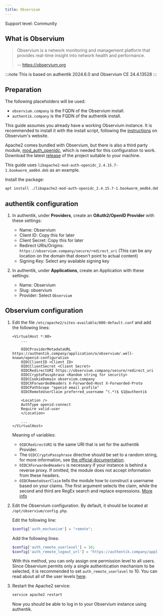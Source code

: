 ```yaml
---
title: Observium
---
```


<span class="badge badge--secondary">Support level: Community</span>

## What is Observium

> Observium is a network monitoring and management platform that provides real-time insight into network health and performance.
>
> -- https://observium.org

:::note
This is based on authentik 2024.6.0 and Observium CE 24.4.13528
:::

## Preparation

The following placeholders will be used:

-   `observium.company` is the FQDN of the Observium install.
-   `authentik.company` is the FQDN of the authentik install.

This guide assumes you already have a working Observium instance. It is recommended to install it with the install script, following the [instructions](https://docs.observium.org/install_debian/) on Observium's website.

Apache2 comes bundled with Observium, but there is also a third party module, [mod_auth_openidc](https://github.com/OpenIDC/mod_auth_openidc), which is needed for this configuration to work.
Download the latest [release](https://github.com/OpenIDC/mod_auth_openidc/releases) of the project suitable to your machine.

This guide uses `libapache2-mod-auth-openidc_2.4.15.7-1.bookworm_amd64.deb` as an example.

Install the package:

```bash
apt install ./libapache2-mod-auth-openidc_2.4.15.7-1.bookworm_amd64.deb
```

## authentik configuration

1. In authentik, under **Providers**, create an **OAuth2/OpenID Provider** with these settings:

    - Name: Observium
    - Client ID: Copy this for later
    - Client Secret: Copy this for later
    - Redirect URIs/Origins: `https://observium.company/secure/redirect_uri` (This can be any location on the domain that doesn't point to actual content)
    - Signing Key: Select any available signing key

2. In authentik, under **Applications**, create an Application with these settings:

    - Name: Observium
    - Slug: observium
    - Provider: Select `Observium`

## Observium configuration

1. Edit the file `/etc/apache2/sites-available/000-default.conf` and add the following lines:

    ```apacheconf
    <VirtualHost *:80>
        ...

        OIDCProviderMetadataURL https://authentik.company/application/o/observium/.well-known/openid-configuration
        OIDCClientID <Client ID>
        OIDCClientSecret <Client Secret>
        OIDCRedirectURI https://observium.company/secure/redirect_uri
        OIDCCryptoPassphrase <Random string for security>
        OIDCCookieDomain observium.company
        OIDCXForwardedHeaders X-Forwarded-Host X-Forwarded-Proto
        OIDCPathScope "openid email profile"
        OIDCRemoteUserClaim preferred_username ^(.*)$ $1@authentik

        <Location />
        AuthType openid-connect
        Require valid-user
        </Location>

        ...
    </VirtualHost>
    ```

    Meaning of variables:

    - `OIDCRedirectURI` is the same URI that is set for the authentik Provider.
    - The `OIDCCryptoPassphrase` directive should be set to a random string, for more information, see [the official documentation](https://github.com/OpenIDC/mod_auth_openidc/blob/9c0909af71eb52283f4d3797e55d1efef64966f2/auth_openidc.conf#L15).
    - `OIDCXForwardedHeaders` is necessary if your instance is behind a reverse proxy. If omitted, the module does not accept information from these headers.
    - `OIDCRemoteUserClaim` tells the module how to construct a username based on your claims. The first argument selects the claim, while the second and third are RegEx search and replace expressions. [More info](https://github.com/OpenIDC/mod_auth_openidc/blob/9c0909af71eb52283f4d3797e55d1efef64966f2/auth_openidc.conf#L794)

2. Edit the Observium configuration. By default, it should be located at `/opt/observium/config.php`.

    Edit the following line:

    ```php
    $config['auth_mechanism'] = "remote";
    ```

    Add the following lines:

    ```php
    $config['auth_remote_userlevel'] = 10;
    $config['auth_remote_logout_url'] = "https://authentik.company/application/o/observium/end-session/";
    ```

    With this method, you can only assign one permission level to all users. Since Observium permits only a single authentication mechanism to be selected, it is recommended to set `auth_remote_userlevel` to 10. You can read about all of the user levels [here](https://docs.observium.org/user_levels/).

3. Restart the Apache2 service:

    ```bash
    service apache2 restart
    ```

    Now you should be able to log in to your Observium instance using authentik.

